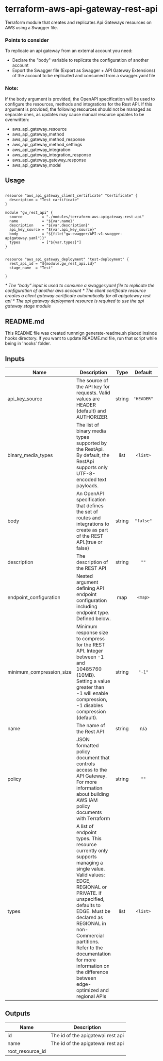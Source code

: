 
# terraform-aws-api-gateway-rest-api

Terraform module that creates and replicates Api Gateways resources on AWS using a Swagger file.

### Points to consider 
 
To replicate an api gateway from an external account you need:
  * Declare the "body" variable to replicate the configuration of another account
  * Export the Swagger file (Export as Swagger + API Gateway Extensions) of the account to be replicated and consumed from a swagger.yaml file


### Note: 

  If the body argument is provided, the OpenAPI specification will be used to configure the resources, methods and integrations for the Rest API. If this argument is provided, the following resources should not be managed as separate ones, as updates may cause manual resource updates to be overwritten:

 * aws_api_gateway_resource
 * aws_api_gateway_method
 * aws_api_gateway_method_response
 * aws_api_gateway_method_settings
 * aws_api_gateway_integration
 * aws_api_gateway_integration_response
 * aws_api_gateway_gateway_response
 * aws_api_gateway_model

## Usage

```hcl

resource "aws_api_gateway_client_certificate" "Certificate" {
  description = "Test cartificate"
}

module "gw_rest_api" {
  source         = "./modules/terraform-aws-apigateway-rest-api"
  name           = "${var.name}"
  description    = "${var.description}"
  api_key_source = "${var.api_key_source}"
  body           = "${file("gw-swagger/API-v1-swagger-apigateway.yaml")}"
  types          = ["${var.types}"]
}


resource "aws_api_gateway_deployment" "test-deployment" {
  rest_api_id = "${module.gw_rest_api.id}"
  stage_name  = "Test"
  
}

```
_* The "body" input is used to consume a swagger.yaml file to replicate the configuration of another aws account_
_* The client certificate resource creates a client gateway certificate automatically for all apigateway rest api_
_* The api gateway deployment resource is required to use the api gateway stage module_

## README.md
This README file was created runnnign generate-readme.sh placed insinde hooks directory.
If you want to update README.md file, run that script while being in 'hooks' folder.
## Inputs

| Name | Description | Type | Default | Required |
|------|-------------|:----:|:-----:|:-----:|
| api\_key\_source | The source of the API key for requests. Valid values are HEADER (default) and AUTHORIZER. | string | `"HEADER"` | no |
| binary\_media\_types | The list of binary media types supported by the RestApi. By default, the RestApi supports only UTF-8-encoded text payloads. | list | `<list>` | no |
| body | An OpenAPI specification that defines the set of routes and integrations to create as part of the REST API.(true or false) | string | `"false"` | no |
| description | The description of the REST API | string | `""` | no |
| endpoint\_configuration | Nested argument defining API endpoint configuration including endpoint type. Defined below. | map | `<map>` | no |
| minimum\_compression\_size | Minimum response size to compress for the REST API. Integer between -1 and 10485760 (10MB). Setting a value greater than -1 will enable compression, -1 disables compression (default). | string | `"-1"` | no |
| name | The name of the Rest API | string | n/a | yes |
| policy | JSON formatted policy document that controls access to the API Gateway. For more information about building AWS IAM policy documents with Terraform | string | `""` | no |
| types | A list of endpoint types. This resource currently only supports managing a single value. Valid values: EDGE, REGIONAL or PRIVATE. If unspecified, defaults to EDGE. Must be declared as REGIONAL in non-Commercial partitions. Refer to the documentation for more information on the difference between edge-optimized and regional APIs | list | `<list>` | no |

## Outputs

| Name | Description |
|------|-------------|
| id | The id of the apigatewai rest api |
| name | The id of the apigatewai rest api |
| root\_resource\_id |  |

